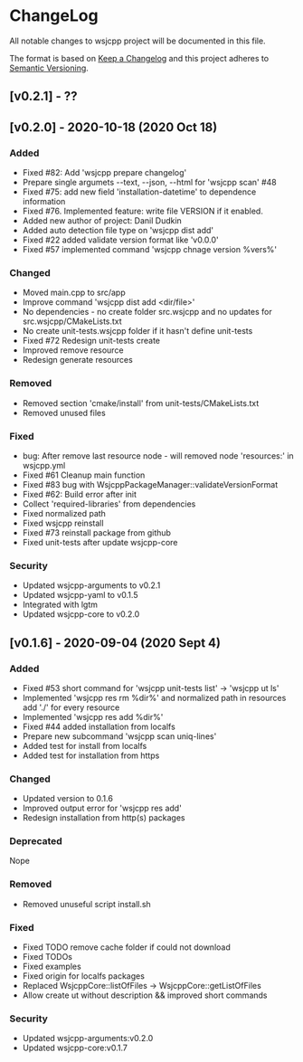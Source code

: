 # ChangeLog

All notable changes to wsjcpp project will be documented in this file.
 
The format is based on [Keep a Changelog](http://keepachangelog.com/)
and this project adheres to [Semantic Versioning](http://semver.org/).

## [v0.2.1] - ??



## [v0.2.0] - 2020-10-18 (2020 Oct 18)

### Added

- Fixed #82: Add 'wsjcpp prepare changelog'
- Prepare single argumets --text, --json, --html  for 'wsjcpp scan' #48
- Fixed #75: add new field 'installation-datetime' to dependence information
- Fixed #76. Implemented feature: write file VERSION if it enabled.
- Added new author of project: Danil Dudkin
- Added auto detection file type on 'wsjcpp dist add'
- Fixed #22 added validate version format like 'v0.0.0'
- Fixed #57 implemented command 'wsjcpp chnage version %vers%'

### Changed

- Moved main.cpp to src/app
- Improve command 'wsjcpp dist add <dir/file>'
- No dependencies - no create folder src.wsjcpp and no updates for src.wsjcpp/CMakeLists.txt
- No create unit-tests.wsjcpp folder if it hasn't define unit-tests
- Fixed #72 Redesign unit-tests create
- Improved remove resource
- Redesign generate resources

### Removed

- Removed section 'cmake/install' from unit-tests/CMakeLists.txt 
- Removed unused files

### Fixed

- bug: After remove last resource node - will removed node 'resources:' in wsjcpp.yml
- Fixed #61 Cleanup main function
- Fixed #83 bug with WsjcppPackageManager::validateVersionFormat
- Fixed  #62: Build error after init
- Collect 'required-libraries' from dependencies
- Fixed normalized path
- Fixed wsjcpp reinstall
- Fixed #73 reinstall package from github
- Fixed unit-tests after update wsjcpp-core

### Security

- Updated wsjcpp-arguments to v0.2.1
- Updated wsjcpp-yaml to v0.1.5
- Integrated with lgtm
- Updated wsjcpp-core to v0.2.0

## [v0.1.6] - 2020-09-04 (2020 Sept 4)

### Added

- Fixed #53 short command for 'wsjcpp unit-tests list' -> 'wsjcpp ut ls'
- Implemented 'wsjcpp res rm %dir%' and normalized path in resources add './' for every resource
- Implemented 'wsjcpp res add %dir%'
- Fixed  #44 added installation from localfs
- Prepare new subcommand 'wsjcpp scan uniq-lines'
- Added test for install from localfs
- Added test for installation from https

### Changed

- Updated version to 0.1.6
- Improved output error for 'wsjcpp res add'
- Redesign installation from http(s) packages

### Deprecated

Nope

### Removed

- Removed unuseful script install.sh

### Fixed

- Fixed TODO remove cache folder if could not download
- Fixed TODOs
- Fixed examples
- Fixed origin for localfs packages
- Replaced WsjcppCore::listOfFiles -> WsjcppCore::getListOfFiles
- Allow create ut without description && improved short commands

### Security

- Updated wsjcpp-arguments:v0.2.0
- Updated wsjcpp-core:v0.1.7